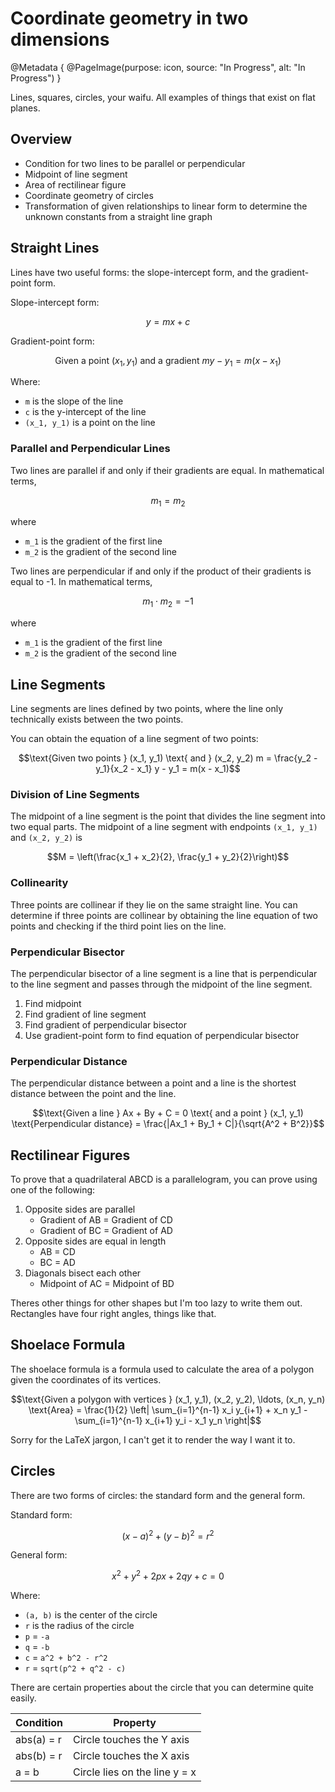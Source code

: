 # Coordinate geometry in two dimensions

@Metadata {
    @PageImage(purpose: icon, source: "In Progress", alt: "In Progress")
}

Lines, squares, circles, your waifu. All examples of things that exist on flat planes.

## Overview
- Condition for two lines to be parallel or perpendicular
- Midpoint of line segment
- Area of rectilinear figure
- Coordinate geometry of circles
- Transformation of given relationships to linear form to determine the unknown constants from a straight line graph

## Straight Lines

Lines have two useful forms: the slope-intercept form, and the gradient-point form.

Slope-intercept form:
```math
y = mx + c
```

Gradient-point form:
```math
\text{Given a point } (x_1, y_1) \text{ and a gradient } m

y - y_1 = m(x - x_1)
```

Where:
- `m` is the slope of the line
- `c` is the y-intercept of the line
- `(x_1, y_1)` is a point on the line

### Parallel and Perpendicular Lines

Two lines are parallel if and only if their gradients are equal. In mathematical terms,
```math
m_1 = m_2
```
where
- `m_1` is the gradient of the first line
- `m_2` is the gradient of the second line

Two lines are perpendicular if and only if the product of their gradients is equal to -1. In mathematical terms,
```math
m_1 \cdot m_2 = -1
```
where
- `m_1` is the gradient of the first line
- `m_2` is the gradient of the second line

## Line Segments

Line segments are lines defined by two points, where the line only technically exists between the two points.

You can obtain the equation of a line segment of two points:
```math
\text{Given two points } (x_1, y_1) \text{ and } (x_2, y_2)

m = \frac{y_2 - y_1}{x_2 - x_1}

y - y_1 = m(x - x_1)
```

### Division of Line Segments

The midpoint of a line segment is the point that divides the line segment into two equal parts. The midpoint of 
a line segment with endpoints `(x_1, y_1)` and `(x_2, y_2)` is
```math
M = \left(\frac{x_1 + x_2}{2}, \frac{y_1 + y_2}{2}\right)
```

### Collinearity

Three points are collinear if they lie on the same straight line. You can determine if three points are collinear by
obtaining the line equation of two points and checking if the third point lies on the line.

### Perpendicular Bisector

The perpendicular bisector of a line segment is a line that is perpendicular to the line segment and passes through
the midpoint of the line segment.

1. Find midpoint
2. Find gradient of line segment
3. Find gradient of perpendicular bisector
4. Use gradient-point form to find equation of perpendicular bisector

### Perpendicular Distance

The perpendicular distance between a point and a line is the shortest distance between the point and the line.

```math
\text{Given a line } Ax + By + C = 0 \text{ and a point } (x_1, y_1)

\text{Perpendicular distance} = \frac{|Ax_1 + By_1 + C|}{\sqrt{A^2 + B^2}}
```

## Rectilinear Figures

To prove that a quadrilateral ABCD is a parallelogram, you can prove using one of the following:
1. Opposite sides are parallel
    - Gradient of AB = Gradient of CD
    - Gradient of BC = Gradient of AD
2. Opposite sides are equal in length
    - AB = CD
    - BC = AD
3. Diagonals bisect each other
    - Midpoint of AC = Midpoint of BD

Theres other things for other shapes but I'm too lazy to write them out. Rectangles have four right angles, things like that.

## Shoelace Formula

The shoelace formula is a formula used to calculate the area of a polygon given the coordinates of its vertices.

```math
\text{Given a polygon with vertices } (x_1, y_1), (x_2, y_2), \ldots, (x_n, y_n)

\text{Area} = \frac{1}{2} \left| \sum_{i=1}^{n-1} x_i y_{i+1} + x_n y_1 - \sum_{i=1}^{n-1} x_{i+1} y_i - x_1 y_n \right|
```

Sorry for the LaTeX jargon, I can't get it to render the way I want it to.

## Circles

There are two forms of circles: the standard form and the general form.

Standard form:
```math
(x - a)^2 + (y - b)^2 = r^2
```

General form:
```math
x^2 + y^2 + 2px + 2qy + c = 0
```

Where:
- `(a, b)` is the center of the circle
- `r` is the radius of the circle
- `p` = `-a`
- `q` = `-b`
- `c` = `a^2 + b^2 - r^2`
- `r` = `sqrt(p^2 + q^2 - c)`

There are certain properties about the circle that you can determine quite easily.

| Condition | Property |
|-----------|----------|
| abs(a) = r | Circle touches the Y axis |
| abs(b) = r | Circle touches the X axis |
| a = b | Circle lies on the line y = x |
